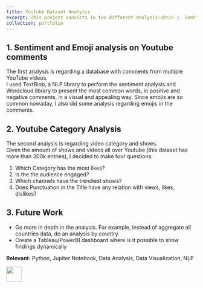 ```yaml
---
title: YouTube Dataset Analysis
excerpt: This project consists in two different analysis:<br/> 1. Sentiment Analysis on comments<br/>2. Video Category Analysis <br/><br/><img src='/images/python-logo.svg' width="40" height="40">&nbsp;&nbsp;<img src='/images/jupyter_logo.svg' width="40" height="40">&nbsp;&nbsp;<img src='/images/seaborn-logo.svg' width="40" height="40">
collection: portfolio
---
```


## 1. Sentiment and Emoji analysis on Youtube comments
The first analysis is regarding a database with comments from multiple YouTube videos.<br>
I used TextBlob, a NLP library to perform the sentiment analysis and Wordcloud library to present the most common words, in positive and negative comments, in a visual and appealing way.
Since emojis are so common nowaday, I also did some analysis regarding emojis in the comments.

## 2. Youtube Category Analysis
The second analysis is regarding video category and shows.<br>
Given the amount of shows and videos all over Youtube (this dataset has more than 300k entries), I decided to make four questions:

1. Which Category has the most likes?
2. Is the the audience engaged?
3. Which channels have the trendiest shows?
4. Does Punctuation in the Title have any relation with views, likes, dislikes?

## 3. Future Work
- Go more in depth in the analysis. For example, instead of aggregate all countries data, do an analysis by country.
- Create a Tableau/PowerBI dashboard where is it possible to show findings dynamically

<b>Relevant:</b> Python, Jupiter Notebook, Data Analysis, Data Visualization, NLP

[<img src="../../images/github-mark.png" width="40" height="40">](https://github.com/MauriPT/youtube-analysis)